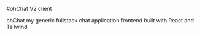 #ohChat V2 client

ohChat my generic fullstack chat application frontend built with React and Tailwind

